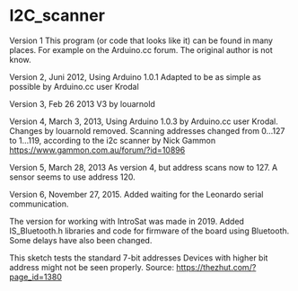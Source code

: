 # I2C_scanner

Version 1
This program (or code that looks like it)
can be found in many places.
For example on the Arduino.cc forum.
The original author is not know.

Version 2, Juni 2012, Using Arduino 1.0.1
Adapted to be as simple as possible by Arduino.cc user Krodal

Version 3, Feb 26 2013
V3 by louarnold

Version 4, March 3, 2013, Using Arduino 1.0.3
by Arduino.cc user Krodal.
Changes by louarnold removed.
Scanning addresses changed from 0…127 to 1…119,
according to the i2c scanner by Nick Gammon
https://www.gammon.com.au/forum/?id=10896

Version 5, March 28, 2013
As version 4, but address scans now to 127.
A sensor seems to use address 120.

Version 6, November 27, 2015.
Added waiting for the Leonardo serial communication.

The version for working with IntroSat was made in 2019. 
Added IS_Bluetooth.h libraries and code for firmware of the board using Bluetooth. 
Some delays have also been changed.

This sketch tests the standard 7-bit addresses
Devices with higher bit address might not be seen properly.
Source: https://thezhut.com/?page_id=1380
